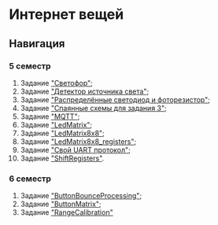 # Интернет вещей

## Навигация

### 5 семестр

1. Задание ["Светофор"](traffic_light/);
2. Задание ["Детектор источника света"](light_source_detector/);
3. Задание ["Распределённые светодиод и фоторезистор"](led_photo_distributed_serial/);
4. Задание ["Спаянные схемы для задания 3"](soldering_led_photo/);
5. Задание ["MQTT"](led_photo_system/);
6. Задание ["LedMatrix"](led_matrix_2x2/);
7. Задание ["LedMatrix8x8"](led_matrix_8x8/);
8. Задание ["LedMatrix8x8_registers"](led_matrix_8x8_registers/);
9. Задание ["Свой UART протокол"](my_serial/);
10. Задание ["ShiftRegisters"](shift_registers/).

### 6 семестр

1. Задание ["ButtonBounceProcessing"](bounce_processing/);
2. Задание ["ButtonMatrix"](button_matrix/);
3. Задание ["RangeCalibration"](range_calibration/)